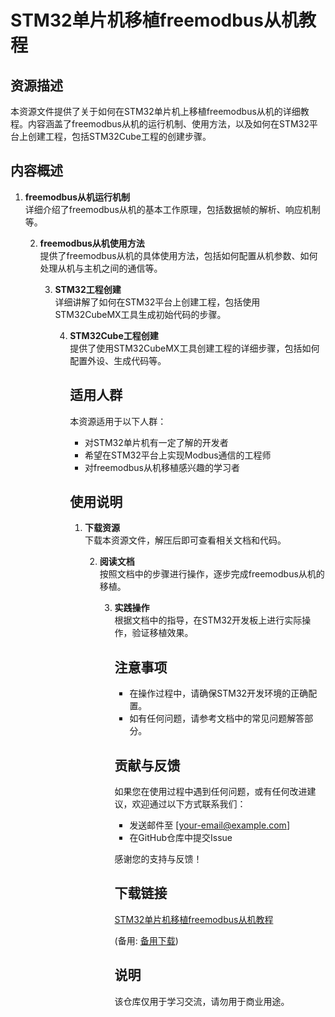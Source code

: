 # STM32单片机移植freemodbus从机教程

## 资源描述

本资源文件提供了关于如何在STM32单片机上移植freemodbus从机的详细教程。内容涵盖了freemodbus从机的运行机制、使用方法，以及如何在STM32平台上创建工程，包括STM32Cube工程的创建步骤。

## 内容概述

1. **freemodbus从机运行机制**  
   详细介绍了freemodbus从机的基本工作原理，包括数据帧的解析、响应机制等。

   2. **freemodbus从机使用方法**  
      提供了freemodbus从机的具体使用方法，包括如何配置从机参数、如何处理从机与主机之间的通信等。

      3. **STM32工程创建**  
         详细讲解了如何在STM32平台上创建工程，包括使用STM32CubeMX工具生成初始代码的步骤。

         4. **STM32Cube工程创建**  
            提供了使用STM32CubeMX工具创建工程的详细步骤，包括如何配置外设、生成代码等。

            ## 适用人群

            本资源适用于以下人群：

            - 对STM32单片机有一定了解的开发者
            - 希望在STM32平台上实现Modbus通信的工程师
            - 对freemodbus从机移植感兴趣的学习者

            ## 使用说明

            1. **下载资源**  
               下载本资源文件，解压后即可查看相关文档和代码。

               2. **阅读文档**  
                  按照文档中的步骤进行操作，逐步完成freemodbus从机的移植。

                  3. **实践操作**  
                     根据文档中的指导，在STM32开发板上进行实际操作，验证移植效果。

                     ## 注意事项

                     - 在操作过程中，请确保STM32开发环境的正确配置。
                     - 如有任何问题，请参考文档中的常见问题解答部分。

                     ## 贡献与反馈

                     如果您在使用过程中遇到任何问题，或有任何改进建议，欢迎通过以下方式联系我们：

                     - 发送邮件至 [your-email@example.com]
                     - 在GitHub仓库中提交Issue

                     感谢您的支持与反馈！

                     ## 下载链接
                     [STM32单片机移植freemodbus从机教程](https://pan.quark.cn/s/bd27f60df89d) 

                     (备用: [备用下载](https://pan.baidu.com/s/15ElL7fY0sZ44ksJC1YV3TA?pwd=1234))

                     ## 说明

                     该仓库仅用于学习交流，请勿用于商业用途。

